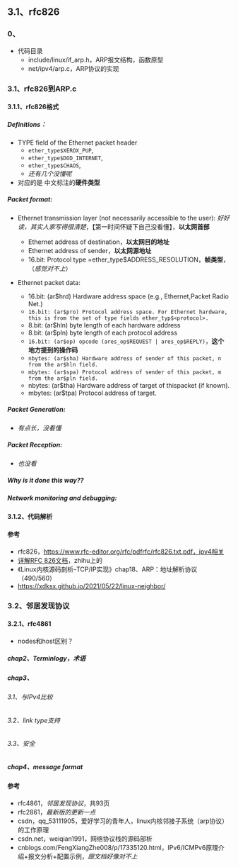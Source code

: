 ## 3.1、rfc826

### 0、

+ 代码目录
  + include/linux/if_arp.h，ARP报文结构，函数原型
  + net/ipv4/arp.c，ARP协议的实现

### 3.1、rfc826到ARP.c

#### 3.1.1、rfc826格式

##### Definitions：

+ TYPE field of the Ethernet packet header
  +  `ether_type$XEROX_PUP`, 
  + `ether_type$DOD_INTERNET`, 
  + `ether_type$CHAOS`,
  + *还有几个没懂呢*
+ 对应的是 中文标注的**硬件类型**

##### Packet format:

+ Ethernet transmission layer (not necessarily accessible to
  the user):  *好好读，其实人家写得很清楚*，【第一时间怀疑下自己没看懂】，**以太网首部**
  + Ethernet address of destination，**以太网目的地址**
  + Ethernet address of sender，**以太网源地址**
  + 16.bit: Protocol type =ether_type$ADDRESS_RESOLUTION，**帧类型**，（*感觉对不上*）

+ Ethernet packet data:
  + 16.bit: (ar$hrd) Hardware address space (e.g., Ethernet,Packet Radio Net.)
  + `16.bit: (ar$pro) Protocol address space. For Ethernet
    hardware, this is from the set of type
    fields ether_typ$<protocol>.`
  + 8.bit: (ar$hln) byte length of each hardware address
  + 8.bit: (ar$pln) byte length of each protocol address
  + `16.bit: (ar$op) opcode (ares_op$REQUEST | ares_op$REPLY)`，**这个地方提到的操作码**
  + `nbytes: (ar$sha) Hardware address of sender of this packet, n from the ar$hln field.`
  + `mbytes: (ar$spa) Protocol address of sender of this packet, m from the ar$pln field.`
  + nbytes: (ar$tha) Hardware address of target of thispacket (if known).
  + mbytes: (ar$tpa) Protocol address of target.

##### Packet Generation:

+ *有点长，没看懂*

##### Packet Reception:

+ *也没看*

##### Why is it done this way??

##### Network monitoring and debugging:



#### 3.1.2、代码解析

#### 参考

+ rfc826，https://www.rfc-editor.org/rfc/pdfrfc/rfc826.txt.pdf，ipv4相关
+ [详解RFC 826文档](https://zhuanlan.zhihu.com/p/427573801)，zhihu上的
+ 《Linux内核源码剖析-TCP/IP实现》chap18、ARP：地址解析协议  （490/560）
+ https://xdksx.github.io/2021/05/22/linux-neighbor/

### 3.2、邻居发现协议

#### 3.2.1、rfc4861

+ nodes和host区别？

##### chap2、Terminlogy，术语

##### chap3、

###### 3.1、与IPv4比较

###### 3.2、link type支持

###### 3.3、安全

##### chap4、message format



#### 参考

+ rfc4861，*邻居发现协议*，共93页
+ rfc2861，*最新版的更新一点*
+ csdn，qq_53111905，爱好学习的青年人，linux内核邻接子系统（arp协议）的工作原理
+ csdn.net，weiqian1991，网络协议栈的源码部析
+ cnblogs.com/FengXiangZhe008/p/17335120.html，IPv6/ICMPv6原理介绍+报文分析+配置示例，*跟文档好像对不上*